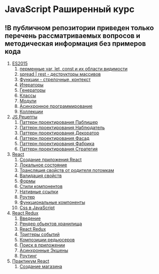 # JavaScript Раширенный курс

## !В публичном репозитории приведен только перечень рассматриваемых вопросов и методическая информация без примеров кода

1) [ES2015](ES2015)
    1) [перменные var, let, const и их области видимости](01-ES2015/01-var-let-const.md)
    2) [spread | rest - деструкторы массивов](01-ES2015/destrcuting-spread-rest.md)
    3) [Функции - стрелочные, контекст](01-ES2015/03-functions.md)
    4) [Итераторы](01-ES2015/04-iterators.md)
    5) [Генераторы](01-ES2015/05-generators.md)
    6) [Классы](01-ES2015/06-classes.md)
    7) [Модули](01-ES2015/07-modules.md)
    8) [Асинхронное программирование](01-ES2015/08-asynchronus-patterns.md)
    9) [Коллекции](01-ES2015/09-collections.md)
1) [JS Рецепты](02-JS-Recipes)
    1) [Паттерн проектирования Паблишер](02-JS-Recipes/01-Desingn-Patterns-PubSub.md)
    2) [Паттерн проектирования Наблюдатель](02-JS-Recipes/02-Desingn-Patterns-Observer.md)
    3) [Паттерн проектирования Декоратор](02-JS-Recipes/03-Design-Patterns-Decorator.md)
    4) [Паттерн проектирования Фасад](02-JS-Recipes/04-Design-Patterns-Facade.md)
    5) [Паттерн проектирования Фабрика](02-JS-Recipes/05-Design-Patterns-Factory.md)
    6) [Паттерн проектирования Стратегия](02-JS-Recipes/06-Design-Patterns-Strategy.md)
1) [React](03-React)
    1) [Создание приложения React](03-React/01-CreateReactApp)
    1) [Локальное состояние](03-React/02-LocalState)
    1) [Трансляция свойств от родителя потомкам](03-React/03-TranslatePropsFromParentToChilds)
    1) [Валидация свойств](03-React/04-PropsValidation)
    1) [Формы](03-React/05-Forms)
    1) [Стили компонентов](03-React/06-ComponentStyles)
    1) [Нативные ссылки](03-React/07-Refs)
    1) [Роутер](03-React/08-Router)
    1) [Функциональные компоненты](03-React/09-FunctionalComponents)
    1) [Css в JavaScript](03-React/10-CssInJavaScript)
1) [React Redux](04-Redux)
    1) [Введение](04-Redux/01-Introduction)
    1) [Рендер обьектов хранилища](04-Redux/02-RenderStoreObjects)
    1) [React Redux](04-Redux/03-ConnectReactRedux)
    1) [Триггеры событий](04-Redux/04-Event-Triggers)
    1) [Композиции редьюсеров](04-Redux/05-Redux-Devtoolls)
    1) [Поиск в приложении](04-Redux/06-CombineReducers)
    1) [Асинхронные Экшены](04-Redux/07-Search)
    1) [Роутинг](04-Redux/08-AsyncActions)
1) [Практикум React](05-React-Practice)
    1) [Создание магазина](05-React-Practice/01-InternetShop)
